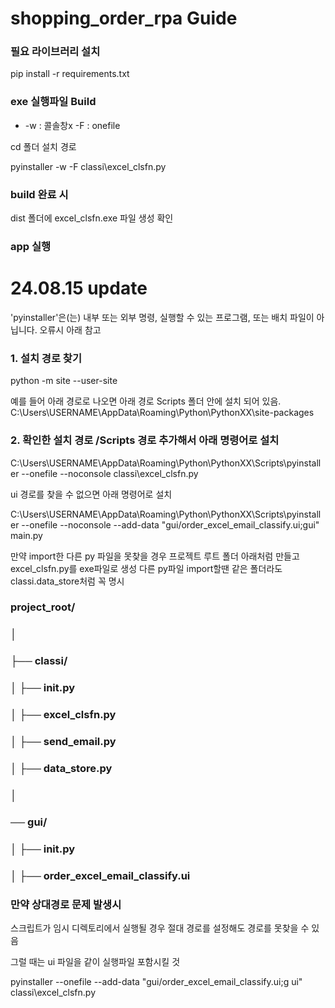 # shopping_order_rpa Guide

### 필요 라이브러리 설치 

pip install -r requirements.txt

### exe 실행파일 Build
- -w : 콜솔창x -F : onefile 

cd 폴더 설치 경로

pyinstaller -w -F classi\excel_clsfn.py

### build 완료 시

dist 폴더에 excel_clsfn.exe 파일 생성 확인

### app 실행

# 24.08.15 update
'pyinstaller'은(는) 내부 또는 외부 명령, 실행할 수 있는 프로그램, 또는
배치 파일이 아닙니다. 오류시 아래 참고

### 1. 설치 경로 찾기
python -m site --user-site

예를 들어 아래 경로로 나오면 아래 경로 Scripts 폴더 안에 설치 되어 있음.
C:\Users\USERNAME\AppData\Roaming\Python\PythonXX\site-packages

### 2. 확인한 설치 경로 /Scripts 경로 추가해서 아래 명령어로 설치 

C:\Users\USERNAME\AppData\Roaming\Python\PythonXX\Scripts\pyinstaller --onefile --noconsole classi\excel_clsfn.py

ui 경로를 찾을 수 없으면 아래 명령어로 설치

C:\Users\USERNAME\AppData\Roaming\Python\PythonXX\Scripts\pyinstaller --onefile --noconsole --add-data "gui/order_excel_email_classify.ui;gui" main.py


만약 import한 다른 py 파일을 못찾을 경우
프로젝트 루트 폴더 아래처럼 만들고 excel_clsfn.py를 exe파일로 생성
다른 py파일 import할땐 같은 폴더라도 classi.data_store처럼 꼭 명시

### project_root/
### │
### ├── classi/
### │   ├── __init__.py
### │   ├── excel_clsfn.py
### │   ├── send_email.py
### │   ├── data_store.py
### │
### ── gui/
### │   ├── __init__.py
### │   ├── order_excel_email_classify.ui


### 만약 상대경로 문제 발생시

스크립트가 임시 디렉토리에서 실행될 경우 절대 경로를 설정해도 경로를 못찾을 수 있음

그럴 때는 ui 파일을 같이 실행파일 포함시킬 것

pyinstaller --onefile --add-data "gui/order_excel_email_classify.ui;g
ui" classi\excel_clsfn.py    


